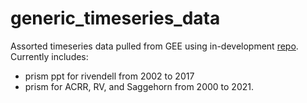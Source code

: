 # generic_timeseries_data

Assorted timeseries data pulled from GEE using in-development <a href="https://github.com/kdchadwick/ee-extractions">repo</a>.
Currently includes:
* prism ppt for rivendell from 2002 to 2017
* prism for ACRR, RV, and Saggehorn from 2000 to 2021.
